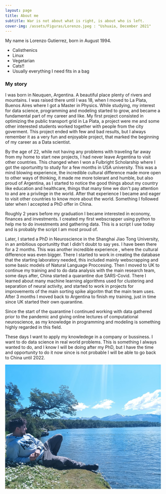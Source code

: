 ```yaml
---
layout: page
title: About me
subtitle: War is not about what is right, is about who is left.
cover-img: /assets/Figuras/Lorenzo.jpeg : "Ushuaia, December 2021"
---
```


My name is Lorenzo Gutierrez, born in August 1994.

- Calisthenics
- Linux
- Vegetarian
- Cats!!
- Usually everything I need fits in a bag


### My story
I was born in Neuquen, Argentina. A beautiful place plenty of rivers and mountains. I was raised there until I was 18, when I moved to La Plata, Buenos Aires where I got a Master in Physics. While studying, my interest for data science, programming and modeling started to grow, and became a fundamental part of my career and like. My first project consisted in optimizing the public transport grid in La Plata, a project were me and some other interested students worked together with people from the city goverment. This project ended with few and bad results, but I always remember it as a very fun and enjoyable project, that marked the beginning of my career as a Data scientist.

By the age of 22, while not having any problems with traveling far away from my home to start new projects, I had never leave Argentina to visit other countries. This changed when I won a Fulbright Scholarship where I got the oportunitty to study for a few months in USA university. This was a mind blowing experience, the incredible cultural difference made more open to other ways of thinking, it made me more tolerant and humble, but also proud of Argentina, as I started to notice the good things about my country like education and healthcare, things that many time we don't pay attention to and are a privilege in the world. After that experience I became and eager to visit other countries to know more about the world. Something I followed later when I accepted a PhD offer in China.

Roughly 2 years before my graduation I became interested in economy, finances and investments. I created my first webscrapper using python to help me to do investments and gathering data. This is a script I use today and is probably the script I am most proud of.

Later, I started a PhD in Neuroscience in the Shanghai Jiao Tong University, in an ambitious oportunitty that I didn't doubt to say yes. I have been there for a 2 months. This was another incredible experience , where the cultural difference was even bigger. There I started to work in creating the database that the starting laboratory needed, this included mainly webscrapping and some basic models of Natural Language Proccesing. Then I moved to UK to continue my training and to do data analysis with the main research team, some days after, China started a quarantine due SARS-Covid. There I learned about many machine learning algorithms used for clustering and separation of neural activity, and started to work in projects for improvements of the main sorting spike algoritm that the main team uses. After 3 months I moved back to Argentina to finish my training, just in time since UK started their own quarantine.

Since the start of the quarantine I continued working with data gathered prior to the pandemic and giving online lectures of computational neuroscience, as my knowledge in programming and modeling is something highly regarded in this field.

These days I want to apply my knowledege in a company or bussiness. I want to do data science in real world problems. This is something I always wanted to do, and I know I will be doing after my PhD, but I have the time and opportunity to do it now since is not probable I will be able to go back to China until 2022.

![](/assets/Figuras/Lorenzo.jpeg)
